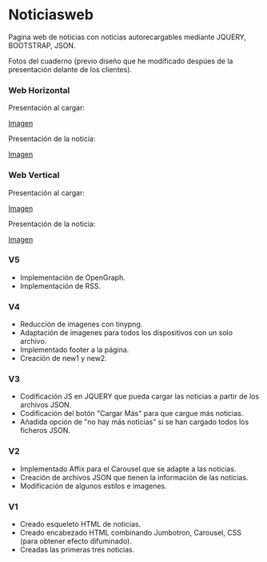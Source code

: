 # Noticiasweb
Pagina web de noticias con noticias autorecargables mediante JQUERY, BOOTSTRAP, JSON.


Fotos del cuaderno (previo diseño que he modificado despúes de la presentación delante de los clientes).
### Web Horizontal
Presentación al cargar:

[Imagen](http://i.imgur.com/oYJRXlw.jpg)

Presentación de la noticia:

[Imagen](http://i.imgur.com/XXtY5UM.jpg)

### Web Vertical 
Presentación al cargar:

[Imagen](http://i.imgur.com/Pbqtvzz.jpg)

Presentación de la noticia:

[Imagen](http://i.imgur.com/nmypSqj.jpg)

### V5
* Implementación de OpenGraph.
* Implementación de RSS.

### V4
* Reducción de imagenes con tinypng.
* Adaptación de imagenes para todos los dispositivos con un solo archivo.
* Implementado footer a la página.
* Creación de new1 y new2.

### V3
* Codificación JS en JQUERY que pueda cargar las noticias a partir de los archivos JSON.
* Codificación del botón "Cargar Más" para que cargue más noticias.
* Añadida opción de "no hay más noticias" si se han cargado todos los ficheros JSON.


### V2
* Implementado Affix para el Carousel que se adapte a las noticias.
* Creación de archivos JSON que tienen la información de las noticias.
* Modificación de algunos estilos e imagenes.

### V1
* Creado esqueleto HTML de noticias.
* Creado encabezado HTML combinando Jumbotron, Carousel, CSS (para obtener efecto difuminado).
* Creadas las primeras tres noticias.


